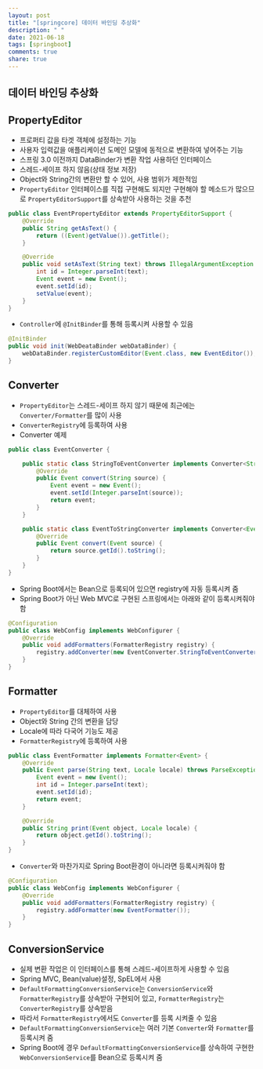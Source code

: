 ```yaml
---
layout: post
title: "[springcore] 데이터 바인딩 추상화"
description: " "
date: 2021-06-18
tags: [springboot]
comments: true
share: true
---
```


## 데이터 바인딩 추상화

## PropertyEditor
- 프로퍼티 값을 타겟 객체에 설정하는 기능
- 사용자 입력값을 애플리케이션 도메인 모델에 동적으로 변환하여 넣어주는 기능
- 스프링 3.0 이전까지 DataBinder가 변환 작업 사용하던 인터페이스
- 스레드-세이프 하지 않음(상태 정보 저장)
- Object와 String간의 변환만 할 수 있어, 사용 범위가 제한적임
- `PropertyEditor` 인터페이스를 직접 구현해도 되지만 구현해야 할 메소드가 많으므로 `PropertyEditorSupport`를 상속받아 사용하는 것을 추천
```java
public class EventPropertyEditor extends PropertyEditorSupport {
    @Override
    public String getAsText() {
        return ((Event)getValue()).getTitle();
    }

    @Override
    public void setAsText(String text) throws IllegalArgumentException {
        int id = Integer.parseInt(text);
        Event event = new Event();
        event.setId(id);
        setValue(event);
    }
}
```
- `Controller`에 `@InitBinder`를 통해 등록시켜 사용할 수 있음
```java
@InitBinder
public void init(WebDeataBinder webDataBinder) {
    webDataBinder.registerCustomEditor(Event.class, new EventEditor());
}
```

## Converter
- `PropertyEditor`는 스레드-세이프 하지 않기 때문에 최근에는 `Converter/Formatter`를 많이 사용
- `ConverterRegistry`에 등록하여 사용
- Converter 예제
```java
public class EventConverter {

    public static class StringToEventConverter implements Converter<String, Event> {
        @Override
        public Event convert(String source) {
            Event event = new Event();
            event.setId(Integer.parseInt(source));
            return event;
        }
    }

    public static class EventToStringConverter implements Converter<Event, String> {
        @Override
        public Event convert(Event source) {
            return source.getId().toString();
        }
    }
}
```
- Spring Boot에서는 Bean으로 등록되어 있으면 registry에 자동 등록시켜 줌
- Spring Boot가 아닌 Web MVC로 구현된 스프링에서는 아래와 같이 등록시켜줘야 함
```java
@Configuration
public class WebConfig implements WebConfigurer {
    @Override
    public void addFormatters(FormatterRegistry registry) {
        registry.addConverter(new EventConverter.StringToEventConverter());
    }
}
```

## Formatter
- `PropertyEditor`를 대체하여 사용
- Object와 String 간의 변환을 담당
- Locale에 따라 다국어 기능도 제공
- `FormatterRegistry`에 등록하여 사용
```java
public class EventFormatter implements Formatter<Event> {
    @Override
    public Event parse(String text, Locale locale) throws ParseException {
        Event event = new Event();
        int id = Integer.parseInt(text);
        event.setId(id);
        return event;
    }

    @Override
    public String print(Event object, Locale locale) {
        return object.getId().toString();
    }
}
```
- `Converter`와 마찬가지로 Spring Boot환경이 아니라면 등록시켜줘야 함
```java
@Configuration
public class WebConfig implements WebConfigurer {
    @Override
    public void addFormatters(FormatterRegistry registry) {
        registry.addFormatter(new EventFormatter());
    }
}
```

## ConversionService
- 실제 변환 작업은 이 인터페이스를 통해 스레드-세이프하게 사용할 수 있음
- Spring MVC, Bean(value)설정, SpEL에서 사용
- `DefaultFormattingConversionService`는 `ConversionService`와 `FormatterRegistry`를 상속받아 구현되어 있고, `FormatterRegistry`는 `ConverterRegistry`를 상속받음
- 따라서 `FormatterRegistry`에서도 `Converter`를 등록 시켜줄 수 있음
- `DefaultFormattingConversionService`는 여러 기본 `Converter`와 `Formatter`를 등록시켜 줌
- Spring Boot에 경우 `DefaultFormattingConversionService`를 상속하여 구현한 `WebConversionService`를 Bean으로 등록시켜 줌

